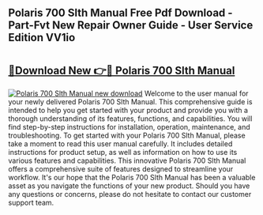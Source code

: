 ## Polaris 700 Slth Manual Free Pdf Download - Part-Fvt New Repair Owner Guide - User Service Edition VV1io

# <h2><a href="http://bc76583.oget.top/?id=Polaris+700+Slth+Manual">🔗Download New 👉🔴 Polaris 700 Slth Manual</a></h2>

[![Polaris 700 Slth Manual new download](https://i.imgur.com/5g1atiW.png)](http://bc76583.oget.top/?id=Polaris+700+Slth+Manual)
Welcome to the user manual for your newly delivered Polaris 700 Slth Manual. This comprehensive guide is intended to help you get started with your product and provide you with a thorough understanding of its features, functions, and capabilities. You will find step-by-step instructions for installation, operation, maintenance, and troubleshooting. To get started with your Polaris 700 Slth Manual, please take a moment to read this user manual carefully. It includes detailed instructions for product setup, as well as information on how to use its various features and capabilities. This innovative Polaris 700 Slth Manual offers a comprehensive suite of features designed to streamline your workflow. It's our hope that the Polaris 700 Slth Manual has been a valuable asset as you navigate the functions of your new product. Should you have any questions or concerns, please do not hesitate to contact our customer support team.
